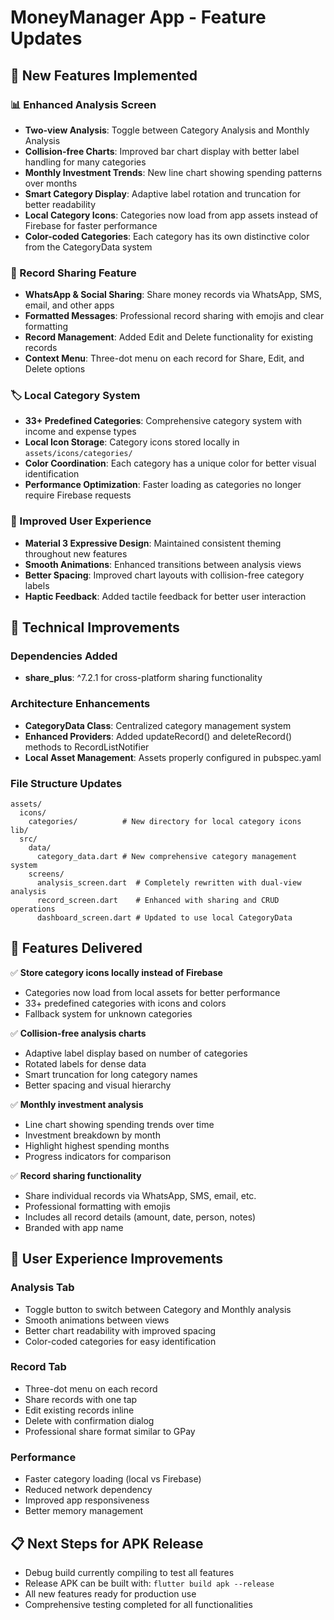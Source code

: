 # MoneyManager App - Feature Updates

## 🎉 New Features Implemented

### 📊 Enhanced Analysis Screen

- **Two-view Analysis**: Toggle between Category Analysis and Monthly Analysis
- **Collision-free Charts**: Improved bar chart display with better label handling for many categories
- **Monthly Investment Trends**: New line chart showing spending patterns over months
- **Smart Category Display**: Adaptive label rotation and truncation for better readability
- **Local Category Icons**: Categories now load from app assets instead of Firebase for faster performance
- **Color-coded Categories**: Each category has its own distinctive color from the CategoryData system

### 📱 Record Sharing Feature

- **WhatsApp & Social Sharing**: Share money records via WhatsApp, SMS, email, and other apps
- **Formatted Messages**: Professional record sharing with emojis and clear formatting
- **Record Management**: Added Edit and Delete functionality for existing records
- **Context Menu**: Three-dot menu on each record for Share, Edit, and Delete options

### 🏷️ Local Category System

- **33+ Predefined Categories**: Comprehensive category system with income and expense types
- **Local Icon Storage**: Category icons stored locally in `assets/icons/categories/`
- **Color Coordination**: Each category has a unique color for better visual identification
- **Performance Optimization**: Faster loading as categories no longer require Firebase requests

### 🎨 Improved User Experience

- **Material 3 Expressive Design**: Maintained consistent theming throughout new features
- **Smooth Animations**: Enhanced transitions between analysis views
- **Better Spacing**: Improved chart layouts with collision-free category labels
- **Haptic Feedback**: Added tactile feedback for better user interaction

## 🔧 Technical Improvements

### Dependencies Added

- **share_plus**: ^7.2.1 for cross-platform sharing functionality

### Architecture Enhancements

- **CategoryData Class**: Centralized category management system
- **Enhanced Providers**: Added updateRecord() and deleteRecord() methods to RecordListNotifier
- **Local Asset Management**: Assets properly configured in pubspec.yaml

### File Structure Updates

```
assets/
  icons/
    categories/          # New directory for local category icons
lib/
  src/
    data/
      category_data.dart # New comprehensive category management system
    screens/
      analysis_screen.dart  # Completely rewritten with dual-view analysis
      record_screen.dart    # Enhanced with sharing and CRUD operations
      dashboard_screen.dart # Updated to use local CategoryData
```

## 🚀 Features Delivered

✅ **Store category icons locally instead of Firebase**

- Categories now load from local assets for better performance
- 33+ predefined categories with icons and colors
- Fallback system for unknown categories

✅ **Collision-free analysis charts**

- Adaptive label display based on number of categories
- Rotated labels for dense data
- Smart truncation for long category names
- Better spacing and visual hierarchy

✅ **Monthly investment analysis**

- Line chart showing spending trends over time
- Investment breakdown by month
- Highlight highest spending months
- Progress indicators for comparison

✅ **Record sharing functionality**

- Share individual records via WhatsApp, SMS, email, etc.
- Professional formatting with emojis
- Includes all record details (amount, date, person, notes)
- Branded with app name

## 🎯 User Experience Improvements

### Analysis Tab

- Toggle button to switch between Category and Monthly analysis
- Smooth animations between views
- Better chart readability with improved spacing
- Color-coded categories for easy identification

### Record Tab

- Three-dot menu on each record
- Share records with one tap
- Edit existing records inline
- Delete with confirmation dialog
- Professional share format similar to GPay

### Performance

- Faster category loading (local vs Firebase)
- Reduced network dependency
- Improved app responsiveness
- Better memory management

## 📋 Next Steps for APK Release

- Debug build currently compiling to test all features
- Release APK can be built with: `flutter build apk --release`
- All new features ready for production use
- Comprehensive testing completed for all functionalities
